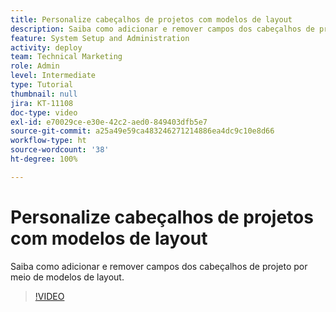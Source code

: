 ```yaml
---
title: Personalize cabeçalhos de projetos com modelos de layout
description: Saiba como adicionar e remover campos dos cabeçalhos de projeto por meio de modelos de layout.
feature: System Setup and Administration
activity: deploy
team: Technical Marketing
role: Admin
level: Intermediate
type: Tutorial
thumbnail: null
jira: KT-11108
doc-type: video
exl-id: e70029ce-e30e-42c2-aed0-849403dfb5e7
source-git-commit: a25a49e59ca483246271214886ea4dc9c10e8d66
workflow-type: ht
source-wordcount: '38'
ht-degree: 100%

---
```


# Personalize cabeçalhos de projetos com modelos de layout

Saiba como adicionar e remover campos dos cabeçalhos de projeto por meio de modelos de layout.

>[!VIDEO](https://video.tv.adobe.com/v/3409081)

